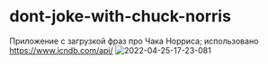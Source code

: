 # dont-joke-with-chuck-norris
Приложение с загрузкой фраз про Чака Норриса; 
использовано https://www.icndb.com/api/
![2022-04-25-17-23-081](https://user-images.githubusercontent.com/89776643/165109901-e7c7d1ad-c1d6-49f4-8b5f-9ccae103d1f4.gif)


